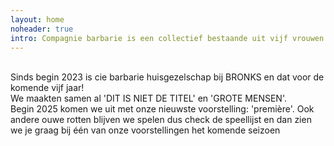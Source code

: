 ```yaml
---
layout: home
noheader: true
intro: Compagnie barbarie is een collectief bestaande uit vijf vrouwen. <a href="/nl/over-ons/">Lees meer</a>
---
```

<br>
Sinds begin 2023 is cie barbarie huisgezelschap bij BRONKS en dat voor de komende vijf jaar!<br>
We maakten samen al 'DIT IS NIET DE TITEL' en 'GROTE MENSEN'.<br>
Begin 2025 komen we uit met onze nieuwste voorstelling: 'première'. 
Ook andere ouwe rotten blijven we spelen dus check de speellijst en dan zien we je graag bij één van onze voorstellingen het komende seizoen<br>

